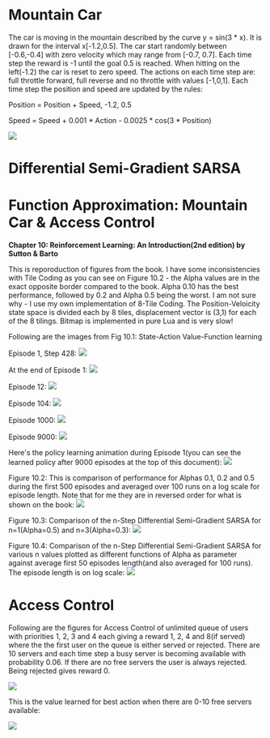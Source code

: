 # Mountain Car

The car is moving in the mountain described by the curve y = sin(3 * x). It is drawn for the interval x[-1.2,0.5]. The car start randomly between [-0.6,-0.4] with zero velocity which may range from [-0.7, 0.7]. Each time step the reward is -1 until the goal 0.5 is reached. When hitting on the left(-1.2) the car is reset to zero speed. The actions on each time step are: full throttle forward, full reverse and no throttle with values [-1,0,1]. Each time step the position and speed are updated by the rules:

Position = Position + Speed, -1.2, 0.5

Speed = Speed + 0.001 * Action - 0.0025 * cos(3 * Position)

![](Fig10_1_MountainCar_Movement_Episode9000.gif)

# Differential Semi-Gradient SARSA



# Function Approximation: Mountain Car & Access Control

<b>Chapter 10: Reinforcement Learning: An Introduction(2nd edition) by Sutton &amp; Barto</b>

This is reporoduction of figures from the book. I have some inconsistencies with Tile Coding as you can see on Figure 10.2 - the Alpha values are in the exact opposite border compared to the book. Alpha 0.10 has the best performance, followed by 0.2 and Alpha 0.5 being the worst. I am not sure why - I use my own implementation of 8-Tile Coding. The Position-Veloicity state space is divided each by 8 tiles, displacement vector is (3,1) for each of the 8 tilings. Bitmap is implemented in pure Lua and is very slow!



Following are the images from Fig 10.1: State-Action Value-Function learning

Episode 1, Step 428:
![](MountainCar/Fig10_1_MountainCar_Episode1_00428.bmp)

At the end of Episode 1:
![](MountainCar/Fig10_1_MountainCar_00001.bmp)

Episode 12:
![](MountainCar/Fig10_1_MountainCar_00012.bmp)

Episode 104:
![](MountainCar/Fig10_1_MountainCar_00104.bmp)

Episode 1000:
![](MountainCar/Fig10_1_MountainCar_01000.bmp)

Episode 9000:
![](MountainCar/Fig10_1_MountainCar_09000.bmp)

Here's the policy learning animation during Episode 1(you can see the learned policy after 9000 episodes at the top of this document):
![](Fig10_1_MountainCar_Movement_Episode1.gif)



Figure 10.2: This is comparison of performance for Alphas 0.1, 0.2 and 0.5 during the first 500 episodes and averaged over 100 runs on a log scale for episode length. Note that for me they are in reversed order for what is shown on the book:
![](MountainCar/Fig10_2_MountainCar_Compare.bmp)



Figure 10.3: Comparison of the n-Step Differential Semi-Gradient SARSA for n=1(Alpha=0.5) and n=3(Alpha=0.3):
![](MountainCar/Fig10_3_MountainCar_N_VS_Alpha.bmp)



Figure 10.4: Comparison of the n-Step Differential Semi-Gradient SARSA for various n values plotted as different functions of Alpha as parameter against average first 50 episodes length(and also averaged for 100 runs). The episode length is on log scale:
![](MountainCar/Fig10_4_MountainCar_N_VS_Alpha.bmp)







# Access Control

Following are the figures for Access Control of unlimited queue of users with priorities 1, 2, 3 and 4 each giving a reward 1, 2, 4 and 8(if served) where the the first user on the queue is either served or rejected. There are 10 servers and each time step a busy server is becoming available with probability 0.06. If there are no free servers the user is always rejected. Being rejected gives reward 0.

![](AccessControl/Fig10_5_AccessControl_Policy.bmp)

This is the value learned for best action when there are 0-10 free servers available:

![](AccessControl/Fig10_5_AccessControl_VF.bmp)
